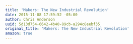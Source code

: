 ```yaml
---
title: 'Makers: The New Industrial Revolution'
date: 2015-11-08 17:59:52 -05:00
author: Chris Anderson
uuid: 5d13d754-6642-4b40-89cb-a294c8eebf35
original_title: 'Makers: The New Industrial Revolution'
amazon: true
---
```


